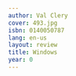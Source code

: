 ```yaml
---
author: Val Clery
cover: 493.jpg
isbn: 0140050787
lang: en-us
layout: review
title: Windows
year: 0
---
```

